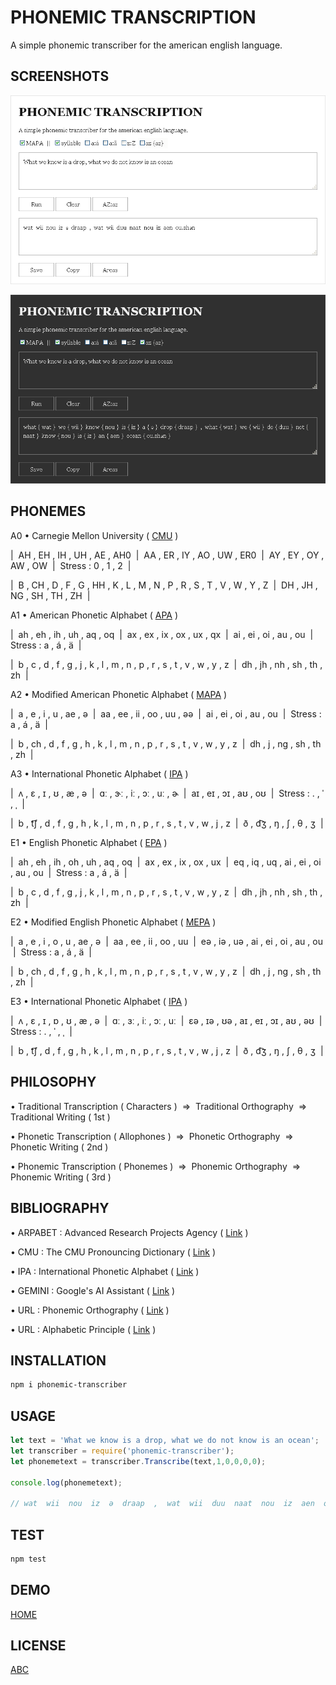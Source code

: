 # PHONEMIC TRANSCRIPTION

A simple phonemic transcriber for the american english language.

## SCREENSHOTS

![light-theme](docs/light.png)

![dark-theme](docs/dark.png)

## PHONEMES

A0 &#8226; Carnegie Mellon University (&nbsp;<a href="https://en.wikipedia.org/wiki/CMU_Pronouncing_Dictionary">CMU</a>&nbsp;)

|&nbsp; AH , EH , IH , UH , AE , AH0 &nbsp;|&nbsp; AA , ER , IY , AO , UW , ER0 &nbsp;|&nbsp; AY , EY , OY , AW , OW &nbsp;|&nbsp; Stress : 0 , 1 , 2 &nbsp;|

|&nbsp; B , CH , D , F , G , HH , K , L , M , N , P , R , S , T , V , W , Y , Z &nbsp;|&nbsp; DH , JH , NG , SH , TH , ZH &nbsp;|

A1 &#8226; American Phonetic Alphabet (&nbsp;<a href="https://github.com/armotus/phonemic-transcription">APA</a>&nbsp;)

|&nbsp; ah , eh , ih , uh , aq , oq &nbsp;|&nbsp; ax , ex , ix , ox , ux , qx &nbsp;|&nbsp; ai , ei , oi , au , ou &nbsp;|&nbsp; Stress : a , á , ä &nbsp;|

|&nbsp; b , c , d , f , g , j , k , l , m , n , p , r , s , t , v , w , y , z &nbsp;|&nbsp; dh , jh , nh , sh , th , zh &nbsp;|

A2 &#8226; Modified American Phonetic Alphabet (&nbsp;<a href="https://github.com/armotus/phonemic-transcription">MAPA</a>&nbsp;)

|&nbsp; a , e , i , u , ae , &#601; &nbsp;|&nbsp; aa , ee , ii , oo , uu , &#601;&#601; &nbsp;|&nbsp; ai , ei , oi , au , ou &nbsp;|&nbsp; Stress : a , á , ä &nbsp;|

|&nbsp; b , ch , d , f , g , h , k , l , m , n , p , r , s , t , v , w , y , z &nbsp;|&nbsp; dh , j , ng , sh , th , zh &nbsp;|

A3 &#8226; International Phonetic Alphabet (&nbsp;<a href="https://en.wikipedia.org/wiki/International_Phonetic_Alphabet">IPA</a>&nbsp;)

|&nbsp; &#652; , &#603; , &#618; , &#650; , &#230; , &#601; &nbsp;|&nbsp; &#593;&#720; , &#605;&#720; , &#105;&#720; , &#596;&#720; , &#117;&#720; , &#602; &nbsp;|&nbsp; a&#618; , e&#618; , &#596;&#618; , a&#650; , o&#650; &nbsp;|&nbsp; Stress : . , &#712; , &#716; &nbsp;|

|&nbsp; b , &#116;&#865;&#643; , d , f , g , h , k , l , m , n , p , r , s , t , v , w , j , z &nbsp;|&nbsp; &#240; , &#100;&#865;&#658; , &#331; , &#643; , &#952; , &#658; &nbsp;|

E1 &#8226; English Phonetic Alphabet (&nbsp;<a href="https://github.com/armotus/phonemic-transcription">EPA</a>&nbsp;)

|&nbsp; ah , eh , ih , oh , uh , aq , oq &nbsp;|&nbsp; ax , ex , ix , ox , ux &nbsp;|&nbsp; eq , iq , uq , ai , ei , oi , au , ou &nbsp;|&nbsp; Stress : a , á , ä &nbsp;|

|&nbsp; b , c , d , f , g , j , k , l , m , n , p , r , s , t , v , w , y , z &nbsp;|&nbsp; dh , jh , nh , sh , th , zh &nbsp;|

E2 &#8226; Modified English Phonetic Alphabet (&nbsp;<a href="https://github.com/armotus/phonemic-transcription">MEPA</a>&nbsp;)

|&nbsp; a , e , i , o , u , ae , &#601; &nbsp;|&nbsp; aa , ee , ii , oo , uu &nbsp;|&nbsp; e&#601; , i&#601; , u&#601; , ai , ei , oi , au , ou &nbsp;|&nbsp; Stress : a , á , ä &nbsp;|

|&nbsp; b , ch , d , f , g , h , k , l , m , n , p , r , s , t , v , w , y , z &nbsp;|&nbsp; dh , j , ng , sh , th , zh &nbsp;|

E3 &#8226; International Phonetic Alphabet (&nbsp;<a href="https://en.wikipedia.org/wiki/International_Phonetic_Alphabet">IPA</a>&nbsp;)

|&nbsp; &#652; , &#603; , &#618; , &#594; , &#650; , &#230; , &#601; &nbsp;|&nbsp; &#593;&#720; , &#604;&#720; , &#105;&#720; , &#596;&#720; , &#117;&#720; &nbsp;|&nbsp; &#603;&#601; , &#618;&#601; , &#650;&#601; , a&#618; , e&#618; , &#596;&#618; , a&#650; , &#601;&#650; &nbsp;|&nbsp; Stress : . , &#712; , &#716; &nbsp;|

|&nbsp; b , &#116;&#865;&#643; , d , f , g , h , k , l , m , n , p , r , s , t , v , w , j , z &nbsp;|&nbsp; &#240; , &#100;&#865;&#658; , &#331; , &#643; , &#952; , &#658; &nbsp;|

## PHILOSOPHY

&#8226; Traditional Transcription (&nbsp;Characters&nbsp;) &nbsp;&rArr;&nbsp; Traditional Orthography &nbsp;&rArr;&nbsp; Traditional Writing (&nbsp;1st&nbsp;)

&#8226; Phonetic Transcription (&nbsp;Allophones&nbsp;) &nbsp;&rArr;&nbsp; Phonetic Orthography &nbsp;&rArr;&nbsp; Phonetic Writing (&nbsp;2nd&nbsp;)

&#8226; Phonemic Transcription (&nbsp;Phonemes&nbsp;) &nbsp;&rArr;&nbsp; Phonemic Orthography &nbsp;&rArr;&nbsp; Phonemic Writing (&nbsp;3rd&nbsp;)

## BIBLIOGRAPHY

&#8226; ARPABET : Advanced Research Projects Agency (&nbsp;<a href="https://en.wikipedia.org/wiki/ARPABET">Link</a>&nbsp;)

&#8226; CMU : The CMU Pronouncing Dictionary (&nbsp;<a href="https://en.wikipedia.org/wiki/CMU_Pronouncing_Dictionary">Link</a>&nbsp;)

&#8226; IPA : International Phonetic Alphabet (&nbsp;<a href="https://en.wikipedia.org/wiki/International_Phonetic_Alphabet">Link</a>&nbsp;)

&#8226; GEMINI : Google's AI Assistant (&nbsp;<a href="https://en.wikipedia.org/wiki/Gemini_(chatbot)">Link</a>&nbsp;)

&#8226; URL : Phonemic Orthography (&nbsp;<a href="https://en.wikipedia.org/wiki/Phonemic_orthography">Link</a>&nbsp;)

&#8226; URL : Alphabetic Principle (&nbsp;<a href="https://en.wikipedia.org/wiki/Alphabetic_principle">Link</a>&nbsp;)

## INSTALLATION

```bash
npm i phonemic-transcriber
```

## USAGE

```js
let text = 'What we know is a drop, what we do not know is an ocean';
let transcriber = require('phonemic-transcriber');
let phonemetext = transcriber.Transcribe(text,1,0,0,0,0);

console.log(phonemetext);

// wat  wii  nou  iz  ə  draap  ,  wat  wii  duu  naat  nou  iz  aen  ou.shən
```

## TEST

```bash
npm test
```

## DEMO

[HOME](https://armotus.github.io/phonemic-transcription)

## LICENSE

[ABC](abc/abc.md)